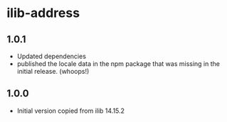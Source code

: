 # ilib-address

## 1.0.1

- Updated dependencies
- published the locale data in the npm package that was missing in the
  initial release. (whoops!)

## 1.0.0

- Initial version copied from ilib 14.15.2
